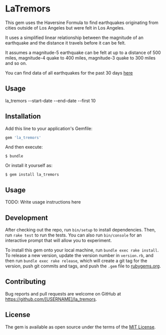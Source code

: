 # LaTremors

This gem uses the Haversine Formula to find earthquakes originating from cities outside of Los Angeles but were felt in Los Angeles.

It uses a simplified linear relationship between the magnitude of an earthquake and the distance it travels before it can be felt.

It assumes a magnitude-5 earthquake can be felt at up to a distance of 500 miles, magnitude-4 quake to 400 miles, magnitude-3 quake to 300 miles and so on.

You can find data of all earthquakes for the past 30 days [here](http://earthquake.usgs.gov/earthquakes/feed/v1.0/summary/all_month.csv)

## Usage
la_tremors --start-date --end-date --first 10

## Installation

Add this line to your application's Gemfile:

```ruby
gem 'la_tremors'
```

And then execute:

    $ bundle

Or install it yourself as:

    $ gem install la_tremors

## Usage

TODO: Write usage instructions here

## Development

After checking out the repo, run `bin/setup` to install dependencies. Then, run `rake test` to run the tests. You can also run `bin/console` for an interactive prompt that will allow you to experiment.

To install this gem onto your local machine, run `bundle exec rake install`. To release a new version, update the version number in `version.rb`, and then run `bundle exec rake release`, which will create a git tag for the version, push git commits and tags, and push the `.gem` file to [rubygems.org](https://rubygems.org).

## Contributing

Bug reports and pull requests are welcome on GitHub at https://github.com/[USERNAME]/la_tremors.


## License

The gem is available as open source under the terms of the [MIT License](http://opensource.org/licenses/MIT).

